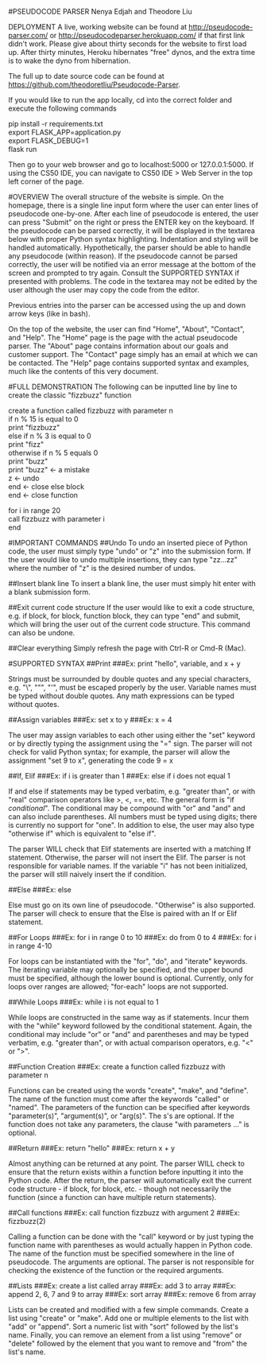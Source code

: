 #PSEUDOCODE PARSER
Nenya Edjah and Theodore Liu

DEPLOYMENT
A live, working website can be found at http://pseudocode-parser.com/ or http://pseudocodeparser.herokuapp.com/ if that first link didn't work.
Please give about thirty seconds for the website to first load up. After thirty minutes, Heroku hibernates "free" dynos, and the extra time is to wake the dyno from hibernation. 

The full up to date source code can be found at https://github.com/theodoretliu/Pseudocode-Parser.

If you would like to run the app locally, cd into the correct folder and execute the following commands

pip install -r requirements.txt  
export FLASK_APP=application.py  
export FLASK_DEBUG=1  
flask run  

Then go to your web browser and go to localhost:5000 or 127.0.0.1:5000. If using the CS50 IDE, you can navigate to CS50 IDE > Web Server in the top left corner of the page.

#OVERVIEW
The overall structure of the website is simple. On the homepage, there is a single line input form where the user can enter lines of pseudocode one-by-one. After each line of pseudocode is entered, the user can press "Submit" on the right or press the ENTER key on the keyboard. If the pseudocode can be parsed correctly, it will be displayed in the textarea below with proper Python syntax highlighting. Indentation and styling will be handled automatically. Hypothetically, the parser should be able to handle any pseudocode (within reason). If the pseudocode cannot be parsed correctly, the user will be notified via an error message at the bottom of the screen and prompted to try again. Consult the SUPPORTED SYNTAX if presented with problems. The code in the textarea may not be edited by the user although the user may copy the code from the editor.

Previous entries into the parser can be accessed using the up and down arrow keys (like in bash).

On the top of the website, the user can find "Home", "About", "Contact", and "Help". The "Home" page is the page with the actual pseudocode parser. The "About" page contains information about our goals and customer support. The "Contact" page simply has an email at which we can be contacted. The "Help" page contains supported syntax and examples, much like the contents of this very document.

#FULL DEMONSTRATION
The following can be inputted line by line to create the classic "fizzbuzz" function

create a function called fizzbuzz with parameter n  
if n % 15 is equal to 0  
print "fizzbuzz"  
else if n % 3 is equal to 0  
print "fizz"  
otherwise if n % 5 equals 0  
print "buzz"  
print "buzz"   <- a mistake  
z 			   <- undo  
end            <- close else block  
end            <- close function  

for i in range 20  
call fizzbuzz with parameter i  
end  

#IMPORTANT COMMANDS
##Undo
To undo an inserted piece of Python code, the user must simply type "undo" or "z" into the submission form. If the user would like to undo multiple insertions, they can type "zz...zz" where the number of "z" is the desired number of undos.

##Insert blank line
To insert a blank line, the user must simply hit enter with a blank submission form.

##Exit current code structure
If the user would like to exit a code structure, e.g. if block, for block, function block, they can type "end" and submit, which will bring the user out of the current code structure. This command can also be undone.

##Clear everything
Simply refresh the page with Ctrl-R or Cmd-R (Mac).

#SUPPORTED SYNTAX
##Print
###Ex: print "hello", variable, and x + y

Strings must be surrounded by double quotes and any special characters, e.g. "\\", "\"", "\'", must be escaped properly by the user. Variable names must be typed without double quotes. Any math expressions can be typed without quotes.

##Assign variables
###Ex: set x to y
###Ex: x = 4

The user may assign variables to each other using either the "set" keyword or by directly typing the assignment using the "=" sign. The parser will not check for valid Python syntax; for example, the parser will allow the assignment "set 9 to x", generating the code 9 = x

##If, Elif
###Ex: if i is greater than 1
###Ex: else if i does not equal 1

If and else if statements may be typed verbatim, e.g. "greater than", or with "real" comparison operators like >, <, ==, etc. The general form is "if *conditional*". The conditional may be compound with "or" and "and" and can also include parentheses. All numbers must be typed using digits; there is currently no support for "one". In addition to else, the user may also type "otherwise if" which is equivalent to "else if". 

The parser WILL check that Elif statements are inserted with a matching If statement. Otherwise, the parser will not insert the Elif. The parser is not responsible for variable names. If the variable "i" has not been initialized, the parser will still naively insert the if condition.

##Else
###Ex: else

Else must go on its own line of pseudocode. "Otherwise" is also supported. The parser will check to ensure that the Else is paired with an If or Elif statement.

##For Loops
###Ex: for i in range 0 to 10
###Ex: do from 0 to 4
###Ex: for i in range 4-10

For loops can be instantiated with the "for", "do", and "iterate" keywords. The iterating variable may optionally be specified, and the upper bound must be specified, although the lower bound is optional. Currently, only for loops over ranges are allowed; "for-each" loops are not supported.

##While Loops
###Ex: while i is not equal to 1

While loops are constructed in the same way as if statements. Incur them with the "while" keyword followed by the conditional statement. Again, the conditional may include "or" or "and" and parentheses and may be typed verbatim, e.g. "greater than", or with actual comparison operators, e.g. "<" or ">".

##Function Creation
###Ex: create a function called fizzbuzz with parameter n

Functions can be created using the words "create", "make", and "define". The name of the function must come after the keywords "called" or "named". The parameters of the function can be specified after keywords "parameter(s)", "argument(s)", or "arg(s)". The s's are optional. If the function does not take any parameters, the clause "with parameters ..." is optional. 

##Return
###Ex: return "hello"
###Ex: return x + y

Almost anything can be returned at any point. The parser WILL check to ensure that the return exists within a function before inputting it into the Python code. After the return, the parser will automatically exit the current code structure - if block, for block, etc. - though not necessarily the function (since a function can have multiple return statements).

##Call functions
###Ex: call function fizzbuzz with argument 2
###Ex: fizzbuzz(2)

Calling a function can be done with the "call" keyword or by just typing the function name with parentheses as would actually happen in Python code. The name of the function must be specified somewhere in the line of pseudocode. The arguments are optional. The parser is not responsible for checking the existence of the function or the required arguments.

##Lists
###Ex: create a list called array
###Ex: add 3 to array
###Ex: append 2, 6, 7 and 9 to array
###Ex: sort array
###Ex: remove 6 from array

Lists can be created and modified with a few simple commands. Create a list using "create" or "make". Add one or multiple elements to the list with "add" or "append". Sort a numeric list with "sort" followed by the list's name. Finally, you can remove an element from a list using "remove" or "delete" followed by the element that you want to remove and "from" the list's name.
